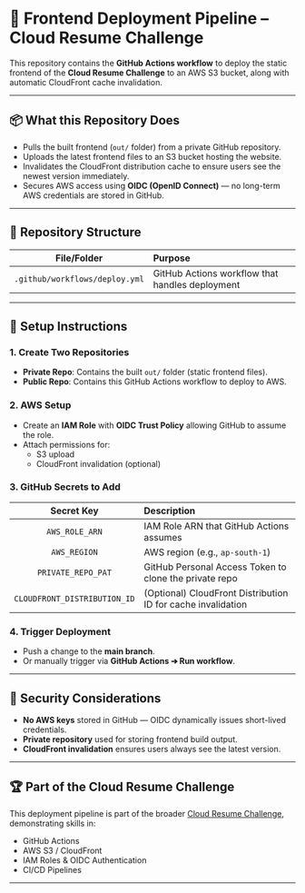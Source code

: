 # 🚀 Frontend Deployment Pipeline – Cloud Resume Challenge

This repository contains the **GitHub Actions workflow** to deploy the static frontend of the **Cloud Resume Challenge** to an AWS S3 bucket, along with automatic CloudFront cache invalidation.

---

## 📦 What this Repository Does

- Pulls the built frontend (`out/` folder) from a private GitHub repository.
- Uploads the latest frontend files to an S3 bucket hosting the website.
- Invalidates the CloudFront distribution cache to ensure users see the newest version immediately.
- Secures AWS access using **OIDC (OpenID Connect)** — no long-term AWS credentials are stored in GitHub.

---

## 📂 Repository Structure

| File/Folder | Purpose |
|:-----------:|:--------|
| `.github/workflows/deploy.yml` | GitHub Actions workflow that handles deployment |

---

## 🔧 Setup Instructions

### 1. Create Two Repositories
- **Private Repo**: Contains the built `out/` folder (static frontend files).
- **Public Repo**: Contains this GitHub Actions workflow to deploy to AWS.

### 2. AWS Setup
- Create an **IAM Role** with **OIDC Trust Policy** allowing GitHub to assume the role.
- Attach permissions for:
  - S3 upload
  - CloudFront invalidation (optional)

### 3. GitHub Secrets to Add

| Secret Key | Description |
|:----------:|:------------|
| `AWS_ROLE_ARN` | IAM Role ARN that GitHub Actions assumes |
| `AWS_REGION` | AWS region (e.g., `ap-south-1`) |
| `PRIVATE_REPO_PAT` | GitHub Personal Access Token to clone the private repo |
| `CLOUDFRONT_DISTRIBUTION_ID` | (Optional) CloudFront Distribution ID for cache invalidation |

### 4. Trigger Deployment
- Push a change to the **main branch**.
- Or manually trigger via **GitHub Actions ➔ Run workflow**.

---

## 🔐 Security Considerations

- **No AWS keys** stored in GitHub — OIDC dynamically issues short-lived credentials.
- **Private repository** used for storing frontend build output.
- **CloudFront invalidation** ensures users always see the latest version.

---

## 🏆 Part of the Cloud Resume Challenge

This deployment pipeline is part of the broader [Cloud Resume Challenge](https://cloudresumechallenge.dev/), demonstrating skills in:
- GitHub Actions
- AWS S3 / CloudFront
- IAM Roles & OIDC Authentication
- CI/CD Pipelines

---

